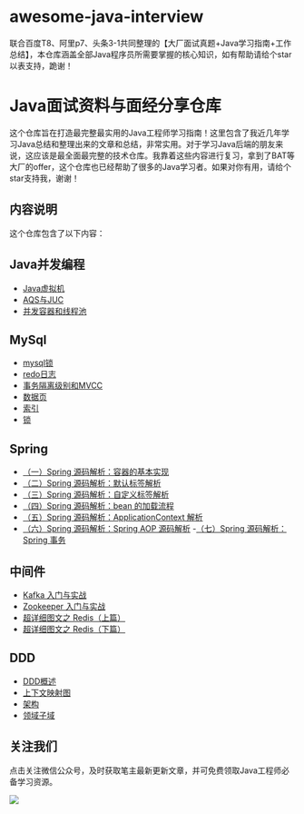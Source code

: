 # awesome-java-interview
联合百度T8、阿里p7、头条3-1共同整理的【大厂面试真题+Java学习指南+工作总结】，本仓库涵盖全部Java程序员所需要掌握的核心知识，如有帮助请给个star以表支持，跪谢！

# Java面试资料与面经分享仓库

这个仓库旨在打造最完整最实用的Java工程师学习指南！这里包含了我近几年学习Java总结和整理出来的文章和总结，非常实用。对于学习Java后端的朋友来说，这应该是最全面最完整的技术仓库。我靠着这些内容进行复习，拿到了BAT等大厂的offer，这个仓库也已经帮助了很多的Java学习者。如果对你有用，请给个star支持我，谢谢！

## 内容说明

这个仓库包含了以下内容：

## Java并发编程
- [Java虚拟机](https://github.com/icodeer-java/awesome-java-interview/blob/main/md/Java%20%E8%99%9A%E6%8B%9F%E6%9C%BA.md)
- [AQS与JUC](https://github.com/icodeer-java/awesome-java-interview/blob/main/md/%E5%A4%9A%E7%BA%BF%E7%A8%8B/AQS%20%E5%92%8C%20JUC%EF%BC%88%E4%BA%8C%EF%BC%89.md)
- [并发容器和线程池](https://github.com/icodeer-java/awesome-java-interview/blob/main/md/%E5%A4%9A%E7%BA%BF%E7%A8%8B/%E5%B9%B6%E5%8F%91%E5%AE%B9%E5%99%A8%E5%92%8C%E7%BA%BF%E7%A8%8B%E6%B1%A0%EF%BC%88%E4%B8%89%EF%BC%89.md)

## MySql
- [mysql锁](https://github.com/icodeer-java/awesome-java-interview/blob/main/md/mysql/MySQL%20%E9%94%81%EF%BC%88%E5%AE%8C%E6%95%B4%E7%89%88%EF%BC%89.md)
- [redo日志](https://github.com/icodeer-java/awesome-java-interview/blob/main/md/mysql/redo%20%E6%97%A5%E5%BF%97.md)
- [事务隔离级别和MVCC](https://github.com/icodeer-java/awesome-java-interview/blob/main/md/mysql/%E4%BA%8B%E5%8A%A1%E9%9A%94%E7%A6%BB%E7%BA%A7%E5%88%AB%E5%92%8C%20MVCC.md)
- [数据页](https://github.com/icodeer-java/awesome-java-interview/blob/main/md/mysql/%E6%95%B0%E6%8D%AE%E9%A1%B5.md)
- [索引](https://github.com/icodeer-java/awesome-java-interview/blob/main/md/mysql/%E7%B4%A2%E5%BC%95.md)
- [锁](https://github.com/icodeer-java/awesome-java-interview/blob/main/md/mysql/%E9%94%81%EF%BC%88%E4%B8%80%EF%BC%89.md)

## Spring
- [（一）Spring 源码解析：容器的基本实现](https://github.com/icodeer-java/awesome-java-interview/blob/main/md/Spring/%EF%BC%88%E4%B8%80%EF%BC%89Spring%20%E6%BA%90%E7%A0%81%E8%A7%A3%E6%9E%90%EF%BC%9A%E5%AE%B9%E5%99%A8%E7%9A%84%E5%9F%BA%E6%9C%AC%E5%AE%9E%E7%8E%B0.md)
- [（二）Spring 源码解析：默认标签解析](https://github.com/icodeer-java/awesome-java-interview/blob/main/md/Spring/%EF%BC%88%E4%BA%8C%EF%BC%89Spring%20%E6%BA%90%E7%A0%81%E8%A7%A3%E6%9E%90%EF%BC%9A%E9%BB%98%E8%AE%A4%E6%A0%87%E7%AD%BE%E8%A7%A3%E6%9E%90.md)
- [（三）Spring 源码解析：自定义标签解析](https://github.com/icodeer-java/awesome-java-interview/blob/main/md/Spring/%EF%BC%88%E4%B8%89%EF%BC%89Spring%20%E6%BA%90%E7%A0%81%E8%A7%A3%E6%9E%90%EF%BC%9A%E8%87%AA%E5%AE%9A%E4%B9%89%E6%A0%87%E7%AD%BE%E8%A7%A3%E6%9E%90.md)
- [（四）Spring 源码解析：bean 的加载流程](https://github.com/icodeer-java/awesome-java-interview/blob/main/md/Spring/%EF%BC%88%E5%9B%9B%EF%BC%89Spring%20%E6%BA%90%E7%A0%81%E8%A7%A3%E6%9E%90%EF%BC%9Abean%20%E7%9A%84%E5%8A%A0%E8%BD%BD%E6%B5%81%E7%A8%8B.md)
- [（五）Spring 源码解析：ApplicationContext 解析](https://github.com/icodeer-java/awesome-java-interview/blob/main/md/Spring/%EF%BC%88%E4%BA%94%EF%BC%89Spring%20%E6%BA%90%E7%A0%81%E8%A7%A3%E6%9E%90%EF%BC%9AApplicationContext%20%E8%A7%A3%E6%9E%90.md)
- [（六）Spring 源码解析：Spring AOP 源码解析](https://github.com/icodeer-java/awesome-java-interview/blob/main/md/Spring/%EF%BC%88%E5%85%AD%EF%BC%89Spring%20%E6%BA%90%E7%A0%81%E8%A7%A3%E6%9E%90%EF%BC%9ASpring%20AOP%20%E6%BA%90%E7%A0%81%E8%A7%A3%E6%9E%90.md)
-[（七）Spring 源码解析：Spring 事务](https://github.com/icodeer-java/awesome-java-interview/blob/main/md/Spring/%EF%BC%88%E4%B8%83%EF%BC%89Spring%20%E6%BA%90%E7%A0%81%E8%A7%A3%E6%9E%90%EF%BC%9ASpring%20%E4%BA%8B%E5%8A%A1.md)

## 中间件
- [Kafka 入门与实战](https://github.com/icodeer-java/awesome-java-interview/blob/main/md/%E4%B8%AD%E9%97%B4%E4%BB%B6/Kafka%20%E5%85%A5%E9%97%A8%E4%B8%8E%E5%AE%9E%E6%88%98.md)
- [Zookeeper 入门与实战](https://github.com/icodeer-java/awesome-java-interview/blob/main/md/%E4%B8%AD%E9%97%B4%E4%BB%B6/Zookeeper%20%E5%85%A5%E9%97%A8%E4%B8%8E%E5%AE%9E%E6%88%98.md)
- [超详细图文之 Redis（上篇）](https://github.com/icodeer-java/awesome-java-interview/blob/main/md/%E4%B8%AD%E9%97%B4%E4%BB%B6/%E8%B6%85%E8%AF%A6%E7%BB%86%E5%9B%BE%E6%96%87%E4%B9%8B%20Redis%EF%BC%88%E4%B8%8A%E7%AF%87%EF%BC%89.md)
- [超详细图文之 Redis（下篇）](https://github.com/icodeer-java/awesome-java-interview/blob/main/md/%E4%B8%AD%E9%97%B4%E4%BB%B6/%E8%B6%85%E8%AF%A6%E7%BB%86%E5%9B%BE%E6%96%87%E4%B9%8B%20Redis%EF%BC%88%E4%B8%8B%E7%AF%87%EF%BC%89.md)

## DDD
- [DDD概述](https://github.com/icodeer-java/awesome-java-interview/blob/main/md/DDD/DDD%E6%A6%82%E8%BF%B0.md)
- [上下文映射图](https://github.com/icodeer-java/awesome-java-interview/blob/main/md/DDD/%E4%B8%8A%E4%B8%8B%E6%96%87%E6%98%A0%E5%B0%84%E5%9B%BE.md)
- [架构](https://github.com/icodeer-java/awesome-java-interview/blob/main/md/DDD/%E6%9E%B6%E6%9E%84.md)
- [领域子域](https://github.com/icodeer-java/awesome-java-interview/blob/main/md/DDD/%E6%9E%B6%E6%9E%84.md)
  
## 关注我们

点击关注微信公众号，及时获取笔主最新更新文章，并可免费领取Java工程师必备学习资源。

![](https://mmbiz.qpic.cn/sz_mmbiz_png/mH8PDoj8tAwywkJA2nveafk6YMneOGbF133hn6sYia9nrWG5tMg8nJeu2aXLsbyY2AtVM8UL7gct0rKb7En4BDw/640?wx_fmt=png)
